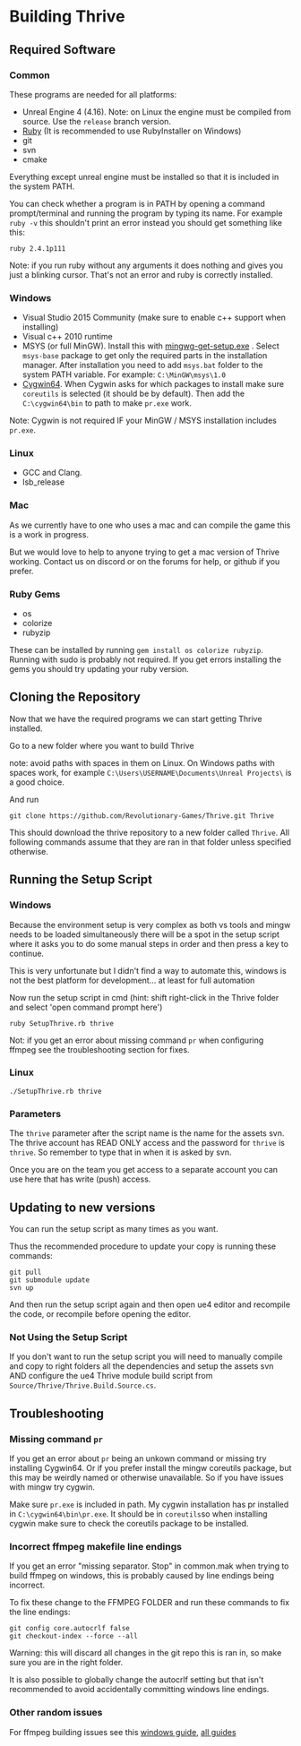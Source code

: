 Building Thrive
===============

Required Software
-----------------

### Common

These programs are needed for all platforms:

- Unreal Engine 4 (4.16). 
  Note: on Linux the engine must be compiled from source. Use the `release` branch version.
- [Ruby](http://ruby-lang.org) (It is recommended to use RubyInstaller on Windows)
- git
- svn
- cmake

Everything except unreal engine must be installed so that it is 
included in the system PATH. 

You can check whether a program is in PATH by opening a command 
prompt/terminal and running the program by typing its name. 
For example `ruby -v` this shouldn't print an error instead you should get something like this:
```
ruby 2.4.1p111
``` 

Note: if you run ruby without any arguments it does nothing and gives you just a blinking cursor. 
That's not an error and ruby is correctly installed.

### Windows

- Visual Studio 2015 Community (make sure to enable c++ support when installing)
- Visual c++ 2010 runtime
- MSYS (or full MinGW). Install this with 
[mingwg-get-setup.exe](https://sourceforge.net/projects/mingw/files/Installer/) 
. Select `msys-base` package to get only the required parts in the installation manager.
After installation you need to add `msys.bat` folder to the system PATH variable.
For example: `C:\MinGW\msys\1.0`
- [Cygwin64](https://cygwin.com/install.html). When Cygwin asks for
  which packages to install make sure `coreutils` is selected (it
  should be by default). Then add the `C:\cygwin64\bin` to path to
  make `pr.exe` work.
  
  
Note: Cygwin is not required IF your MinGW / MSYS installation includes `pr.exe`.


### Linux

- GCC and Clang.
- lsb_release

### Mac

As we currently have to one who uses a mac and can compile the game this is a work in progress.

But we would love to help to anyone trying to get a mac version of Thrive working.
Contact us on discord or on the forums for help, or github if you prefer.

### Ruby Gems
- os
- colorize
- rubyzip

These can be installed by running `gem install os colorize rubyzip`. Running with sudo is probably not required.
If you get errors installing the gems you should try updating your ruby version.

Cloning the Repository
----------------------

Now that we have the required programs we can start getting Thrive installed.


Go to a new folder where you want to build Thrive 

note: avoid paths with spaces in them on Linux. On Windows paths with spaces work,
for example `C:\Users\USERNAME\Documents\Unreal Projects\` is a good choice.

And run
```
git clone https://github.com/Revolutionary-Games/Thrive.git Thrive
```

This should download the thrive repository to a new folder called `Thrive`.
All following commands assume that they are ran in that folder unless specified otherwise.

Running the Setup Script
------------------------

### Windows

Because the environment setup is very complex as both vs tools and mingw needs 
to be loaded simultaneously there will be a spot in the setup script where it asks you to 
do some manual steps in order and then press a key to continue.


This is very unfortunate but I didn't find a way to automate this, 
windows is not the best platform for development... at least for full automation


Now run the setup script in cmd
(hint: shift right-click in the Thrive folder and select 'open command prompt here')
```
ruby SetupThrive.rb thrive
```

Not: if you get an error about missing command `pr` when configuring
ffmpeg see the troubleshooting section for fixes.

### Linux
```
./SetupThrive.rb thrive
```

### Parameters
The `thrive` parameter after the script name is the name for the assets svn. 
The thrive account has READ ONLY access and the password for `thrive` is `thrive`.
So remember to type that in when it is asked by svn.

Once you are on the team you get access to a separate account you can use here that has
write (push) access.


Updating to new versions
------------------------

You can run the setup script as many times as you want. 

Thus the recommended procedure to update your copy is running these commands:
```
git pull
git submodule update
svn up
```

And then run the setup script again and then open ue4 editor and recompile the code, 
or recompile before opening the editor.

### Not Using the Setup Script 

If you don't want to run the setup script you will need to manually 
compile and copy to right folders all the dependencies and setup the assets svn
AND configure the ue4 Thrive module build script from `Source/Thrive/Thrive.Build.Source.cs`.


Troubleshooting
---------------

### Missing command `pr`

If you get an error about `pr` being an unkown command or missing try
installing Cygwin64. Or if you prefer install the mingw coreutils
package, but this may be weirdly named or otherwise unavailable. So if
you have issues with mingw try cygwin.

Make sure `pr.exe` is included in path. My cygwin
installation has pr installed in `C:\cygwin64\bin\pr.exe`. It should
be in `coreutils`so when installing cygwin make sure to check the
coreutils package to be installed.


### Incorrect ffmpeg makefile line endings

If you get an error "missing separator. Stop" in common.mak when
trying to build ffmpeg on windows, this is probably caused by line
endings being incorrect.

To fix these change to the FFMPEG FOLDER and run these commands to fix the line endings:
```
git config core.autocrlf false
git checkout-index --force --all
```

Warning: this will discard all changes in the git repo this is ran in,
so make sure you are in the right folder.


It is also possible to globally change the autocrlf setting but that
isn't recommended to avoid accidentally committing windows line
endings.


### Other random issues

For ffmpeg building issues see
this
[windows guide](https://trac.ffmpeg.org/wiki/CompilationGuide/MSVC),
[all guides](https://trac.ffmpeg.org/wiki/CompilationGuide)


